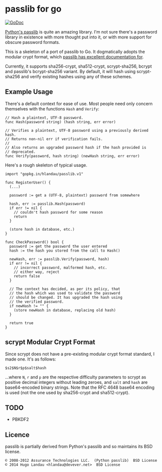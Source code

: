 passlib for go
==============

[![GoDoc](https://godoc.org/gopkg.in/hlandau/passlib.v1?status.svg)](https://godoc.org/gopkg.in/hlandau/passlib.v1)

[Python's passlib](https://pythonhosted.org/passlib/) is quite an amazing
library. I'm not sure there's a password library in existence with more thought
put into it, or with more support for obscure password formats.

This is a skeleton of a port of passlib to Go. It dogmatically adopts the
modular crypt format, which [passlib has excellent documentation for](https://pythonhosted.org/passlib/modular_crypt_format.html#modular-crypt-format).

Currently, it supports sha256-crypt, sha512-crypt, scrypt-sha256, bcrypt and
passlib's bcrypt-sha256 variant. By default, it will hash using scrypt-sha256
and verify existing hashes using any of these schemes.

Example Usage
-------------
There's a default context for ease of use. Most people need only concern
themselves with the functions `Hash` and `Verify`:

    // Hash a plaintext, UTF-8 password.
    func Hash(password string) (hash string, err error)

    // Verifies a plaintext, UTF-8 password using a previously derived hash.
    // Returns non-nil err if verification fails.
    //
    // Also returns an upgraded password hash if the hash provided is
    // deprecated.
    func Verify(password, hash string) (newHash string, err error)

Here's a rough skeleton of typical usage.

    import "gopkg.in/hlandau/passlib.v1"

    func RegisterUser() {
      (...)

      password := get a (UTF-8, plaintext) password from somewhere

      hash, err := passlib.Hash(password)
      if err != nil {
        // couldn't hash password for some reason
        return
      }

      (store hash in database, etc.)
    }

    func CheckPassword() bool {
      password := get the password the user entered
      hash := the hash you stored from the call to Hash()

      newHash, err := passlib.Verify(password, hash)
      if err != nil {
        // incorrect password, malformed hash, etc.
        // either way, reject
        return false
      }

      // The context has decided, as per its policy, that
      // the hash which was used to validate the password
      // should be changed. It has upgraded the hash using
      // the verified password.
      if newHash != "" {
        (store newHash in database, replacing old hash)
      }

      return true
    }

scrypt Modular Crypt Format
---------------------------
Since scrypt does not have a pre-existing modular crypt format standard, I made one. It's as follows:

    $s2$N$r$p$salt$hash

...where `N`, `r` and `p` are the respective difficulty parameters to scrypt as positive decimal integers without leading zeroes, and `salt` and `hash` are base64-encoded binary strings. Note that the RFC 4648 base64 encoding is used (not the one used by sha256-crypt and sha512-crypt).

TODO
----

  - PBKDF2

Licence
-------
passlib is partially derived from Python's passlib and so maintains its BSD license.

    © 2008-2012 Assurance Technologies LLC.  (Python passlib)  BSD License
    © 2014 Hugo Landau <hlandau@devever.net>  BSD License

